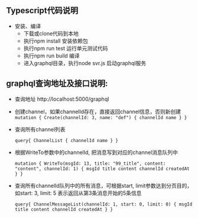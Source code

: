 ## Typescript代码说明
- 安装、编译
  - 下载或clone代码到本地 
  - 执行npm install 安装依赖包
  - 执行npm run test 运行单元测试代码
  - 执行npm run build 编译
  - 进入graphql目录，执行node svr.js 启动graphql服务
  


## graphql查询地址及接口说明: 
  
  - 查询地址 http://localhost:5000/graphql

  - 创建channel，如果channelId存在，直接返回channel信息，否则新创建
	  `mutation {
	    Create(channelId: 3, name: "def") {
	      channelId
	      name
	    }
	  }`
   
  - 查询所有channel列表
  
	`query{
      ChannelList {
        channelId
        name
      }
    }`

  - 根据WriteTo参数中的channelId, 把消息写到对应的channel消息队列中
  
	`mutation {
	    WriteTo(msgId: 13, title: "99_title", content: "content", channelId: 1) {
	      msgId
	      title
	      content
	      channelId
	      createdAt
	    }
	  }`


  - 查询所有channelId队列中的所有消息，可根据start, limit参数达到分页目的，如start: 3, limit: 5 表示返回从第3条消息开始的5条信息
  
  	`query{
	    ChannelMessageList(channelId: 1, start: 0, limit: 0) {
	      msgId
	      title
	      content
	      channelId
	      createdAt
	    }
	  }`






